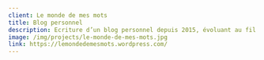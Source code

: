 ```yaml
---
client: Le monde de mes mots
title: Blog personnel
description: Ecriture d’un blog personnel depuis 2015, évoluant au fil de mes envies.
image: /img/projects/le-monde-de-mes-mots.jpg
link: https://lemondedemesmots.wordpress.com/
---
```

